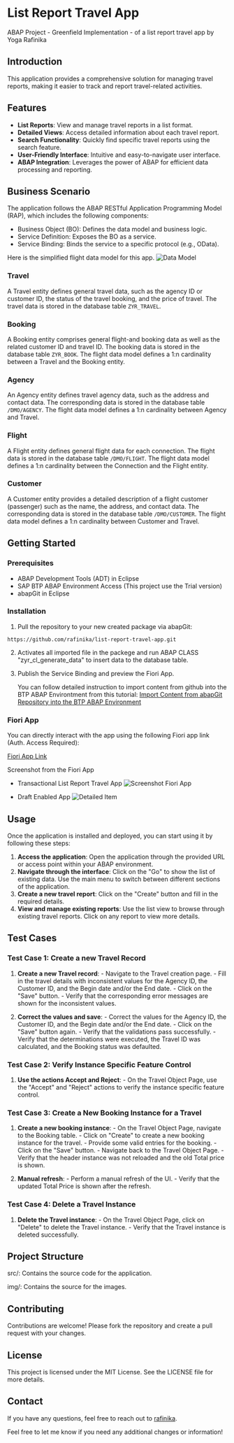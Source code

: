 # List Report Travel App
ABAP Project - Greenfield Implementation - of a list report travel app by Yoga Rafinika

## Introduction
This application provides a comprehensive solution for managing travel reports, making it easier to track and report travel-related activities.

## Features
  - **List Reports**: View and manage travel reports in a list format.
  - **Detailed Views**: Access detailed information about each travel report.
  - **Search Functionality**: Quickly find specific travel reports using the search feature.
  - **User-Friendly Interface**: Intuitive and easy-to-navigate user interface.
  - **ABAP Integration**: Leverages the power of ABAP for efficient data processing and reporting.

## Business Scenario
The application follows the ABAP RESTful Application Programming Model (RAP), which includes the following components:

  - Business Object (BO): Defines the data model and business logic.
  - Service Definition: Exposes the BO as a service.
  - Service Binding: Binds the service to a specific protocol (e.g., OData).

Here is the simplified flight data model for this app.
![Data Model](img/simplified-flight-data-model-figure.png "Simplified Flight Data Model")

### Travel
A Travel entity defines general travel data, such as the agency ID or customer ID, the status of the travel booking, and the price of travel. The travel data is stored in the database table `ZYR_TRAVEL`.

### Booking
A Booking entity comprises general flight-and booking data as well as the related customer ID and travel ID. The booking data is stored in the database table `ZYR_BOOK`. The flight data model defines a 1:n cardinality between a Travel and the Booking entity.

### Agency
An Agency entity defines travel agency data, such as the address and contact data. The corresponding data is stored in the database table `/DMO/AGENCY`. The flight data model defines a 1:n cardinality between Agency and Travel.

### Flight
A Flight entity defines general flight data for each connection. The flight data is stored in the database table `/DMO/FLIGHT`. The flight data model defines a 1:n cardinality between the Connection and the Flight entity.

### Customer
A Customer entity provides a detailed description of a flight customer (passenger) such as the name, the address, and contact data. The corresponding data is stored in the database table `/DMO/CUSTOMER`. The flight data model defines a 1:n cardinality between Customer and Travel.

## Getting Started
### Prerequisites

  - ABAP Development Tools (ADT) in Eclipse
  - SAP BTP ABAP Environment Access (This project use the Trial version)
  - abapGit in Eclipse

### Installation

  1. Pull the repository to your new created package via abapGit:

  `https://github.com/rafinika/list-report-travel-app.git`

  2. Activates all imported file in the packege and run ABAP CLASS "zyr_cl_generate_data" to insert data to the database table.

  3. Publish the Service Binding and preview the Fiori App.

     You can follow detailed instruction to import content from github into the BTP ABAP Environtment from this tutorial:
     [Import Content from abapGit Repository into the BTP ABAP Environment](https://community.sap.com/t5/technology-blogs-by-members/import-content-from-abapgit-repository-into-the-btp-abap-environment/ba-p/13559990#:~:text=Go%20to%20the%20project%20explorer%20and%20create%20a,objects%20from%20the%20github%20into%20the%20abap%20package)

### Fiori App
You can directly interact with the app using the following Fiori app link (Auth. Access Required):

[Fiori App Link](https://685bd85e-501d-43dd-b091-aa6811254f67.abap-web.us10.hana.ondemand.com/sap/bc/adt/businessservices/odatav4/feap/C%C2%87u%C2%84C%C2%83%C2%84%C2%89C%C2%83xu%C2%88uHC%C2%87u%C2%84C%C2%8E%C2%8D%C2%86s%C2%89%7Ds%C2%86u%C2%84s%C2%88%C2%86u%C2%8Ay%C2%80s%C2%83HC%C2%87%C2%86%C2%8AxC%C2%87u%C2%84C%C2%8E%C2%8D%C2%86s%C2%89%7Ds%C2%86u%C2%84s%C2%88%C2%86u%C2%8Ay%C2%80CDDDEC77h%C2%86u%C2%8Ay%C2%8077sU%7By%C2%82w%C2%8DTTsV%C2%83%C2%83%7F%7D%C2%82%7BTTsW%C2%89%C2%86%C2%86y%C2%82w%C2%8DTTsW%C2%89%C2%87%C2%88%C2%83%C2%81y%C2%8677U%7By%C2%82w%C2%8DTTV%C2%83%C2%83%7F%7D%C2%82%7BTTW%C2%89%C2%86%C2%86y%C2%82w%C2%8DTTW%C2%89%C2%87%C2%88%C2%83%C2%81y%C2%8677nmfsi%5DsfUdshfUjY%6077DDDE77nmfsi%5DsfUdshfUjY%60scH/flp.html?sap-ui-xx-viewCache=false&sap-ui-language=EN&sap-client=100#app-preview&/?sap-iapp-state=TASV96DUQ1VNG6ZZ1F21XTATXCVL5W1FZ4IO6VD5X "List Report Travel App")

Screenshot from the Fiori App
- Transactional List Report Travel App
![Screenshot Fiori App](img/ss-transactional-list-report-travel.png "Transactional List Report Travel App")

- Draft Enabled App
![Detailed Item](img/ss-transactional-list-report-travel-draft-enabled.png "Draft Enabled App")

## Usage
Once the application is installed and deployed, you can start using it by following these steps:

  1. **Access the application**: Open the application through the provided URL or access point within your ABAP environment.
  2. **Navigate through the interface**: Click on the "Go" to show the list of existing data. Use the main menu to switch between different sections of the application.
  3. **Create a new travel report**: Click on the "Create" button and fill in the required details.
  4. **View and manage existing reports**: Use the list view to browse through existing travel reports. Click on any report to view more details.

## Test Cases
### Test Case 1: Create a new Travel Record
  1. **Create a new Travel record**:
    - Navigate to the Travel creation page.
    - Fill in the travel details with inconsistent values for the Agency ID, the Customer ID, and the Begin date and/or the End date.
    - Click on the "Save" button.
    - Verify that the corresponding error messages are shown for the inconsistent values. 
  
  2. **Correct the values and save**:
    - Correct the values for the Agency ID, the Customer ID, and the Begin date and/or the End date.
    - Click on the "Save" button again.
    - Verify that the validations pass successfully.
    - Verify that the determinations were executed, the Travel ID was calculated, and the Booking status was defaulted.
    
### Test Case 2: Verify Instance Specific Feature Control
  1. **Use the actions Accept and Reject**:
    - On the Travel Object Page, use the "Accept" and "Reject" actions to verify the instance specific feature control.

### Test Case 3: Create a New Booking Instance for a Travel
  1. **Create a new booking instance**:
    - On the Travel Object Page, navigate to the Booking table.
    - Click on "Create" to create a new booking instance for the travel.
    - Provide some valid entries for the booking.
    - Click on the "Save" button.
    - Navigate back to the Travel Object Page.
    - Verify that the header instance was not reloaded and the old Total price is shown.

  2. **Manual refresh**:
    - Perform a manual refresh of the UI.
    - Verify that the updated Total Price is shown after the refresh.

### Test Case 4: Delete a Travel Instance
  1. **Delete the Travel instance**:
    - On the Travel Object Page, click on "Delete" to delete the Travel instance.
    - Verify that the Travel instance is deleted successfully.

## Project Structure
src/: Contains the source code for the application.

img/: Contains the source for the images.

## Contributing
Contributions are welcome! Please fork the repository and create a pull request with your changes. 

## License
This project is licensed under the MIT License. See the LICENSE file for more details.

## Contact
If you have any questions, feel free to reach out to [rafinika](https://github.com/rafinika "ABAP Developer").

Feel free to let me know if you need any additional changes or information!




